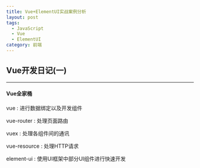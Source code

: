 ```yaml
---
title: Vue+ElementUI实战案例分析
layout: post
tags:
  - JavaScript
  - Vue
  - ElementUI
category: 前端
---
```



## Vue开发日记(一)

***

#### Vue全家桶

vue : 进行数据绑定以及开发组件

vue-router : 处理页面路由

vuex : 处理各组件间的通讯

vue-resource : 处理HTTP请求

element-ui : 使用UI框架中部分UI组件进行快速开发